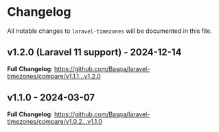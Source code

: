 # Changelog

All notable changes to `laravel-timezones` will be documented in this file.

## v1.2.0 (Laravel 11 support) - 2024-12-14

**Full Changelog**: https://github.com/Baspa/laravel-timezones/compare/v1.1.1...v1.2.0

## v1.1.0 - 2024-03-07

**Full Changelog**: https://github.com/Baspa/laravel-timezones/compare/v1.0.2...v1.1.0
